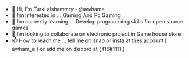 - 👋 Hi, I’m Turki alshammry -   @awhame 
- 👀 I’m interested in ... Gaming And Pc Gaming 
- 🌱 I’m currently learning ... Develop programming skills for open source games
- 💞️ I’m looking to collaborate on  electronic project in Game house store
- 📫 How to reach me ... tell me on snap or insta at thes account ( awham_e ) or add me on discord at ( f16#1111 )

<!---
awhame/awhame is a ✨ special ✨ repository because its `README.md` (this file) appears on your GitHub profile.
You can click the Preview link to take a look at your changes.
--->
